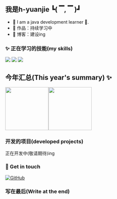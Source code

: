 

<!--
### Hi there 👋
**h-yuanjie/h-yuanjie** is a ✨ _special_ ✨ repository because its `README.md` (this file) appears on your GitHub profile.

Here are some ideas to get you started:

- 🔭 I’m currently working on ...
- 🌱 I’m currently learning ...
- 👯 I’m looking to collaborate on ...
- 🤔 I’m looking for help with ...
- 💬 Ask me about ...
- 📫 How to reach me: ...
- 😄 Pronouns: ...
- ⚡ Fun fact: ...
-->

我是h-yuanjie ┗( ▔, ▔ )┛
---
- :fallen_leaf: I am a java development learner  :rabbit2:.
- :house_with_garden: 作品：持续学习中
- :pencil: 博客：建设ing
### ✨ 正在学习的技能(my skills)  
![](https://img.shields.io/badge/-Java-4C7491?style=flat-square&logo=java&logoColor=fff)
![](https://img.shields.io/badge/-Spring-5FB832?style=flat-square&logo=Spring&logoColor=fff)
![](https://img.shields.io/badge/-Vue-4fc08d?style=flat-square&logo=Vue.js&logoColor=fff)

今年汇总(This year's summary) ✨
---
<img align="" height="137px" src="https://github-readme-stats.vercel.app/api?username=h-yuanjie&hide_title=true&hide_border=true&show_icons=true&include_all_commits=true&line_height=21&bg_color=0,EC6C6C,FFD479,FFFC79,73FA79&theme=graywhite&locale=cn"/><img align="" height="137px" src="https://github-readme-stats.vercel.app/api/top-langs/?username=h-yuanjie&hide_title=true&hide_border=true&layout=compact&bg_color=0,73FA79,73FDFF,D783FF&theme=graywhite&locale=cn" />

### 开发的项目(developed projects)
正在开发中(敬请期待)ing

### 🎉 Get in touch
[![GitHub](https://img.shields.io/badge/GitHub-grey?logo=github)](https://github.com/h-yuanjie)

### 写在最后(Write at the end)

